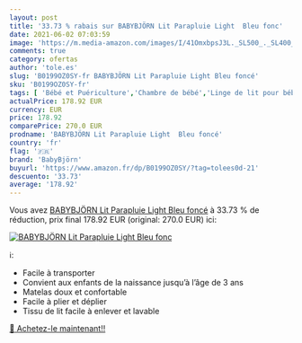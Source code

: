 ```yaml
---
layout: post
title: '33.73 % rabais sur BABYBJÖRN Lit Parapluie Light  Bleu fonc'
date: 2021-06-02 07:03:59
image: 'https://m.media-amazon.com/images/I/41OmxbpsJ3L._SL500_._SL400_.jpg'
comments: true
category: ofertas
author: 'tole.es'
slug: 'B0199OZ0SY-fr BABYBJÖRN Lit Parapluie Light Bleu foncé'
sku: 'B0199OZ0SY-fr'
tags: [ 'Bébé et Puériculture','Chambre de bébé','Linge de lit pour bébés','Matelas et linge de lit','Parures de lits bébé','babybjörn', ]
actualPrice: 178.92 EUR
currency: EUR
price: 178.92
comparePrice: 270.0 EUR
prodname: 'BABYBJÖRN Lit Parapluie Light  Bleu foncé'
country: 'fr'
flag: '🇫🇷'
brand: 'BabyBjörn'
buyurl: 'https://www.amazon.fr/dp/B0199OZ0SY/?tag=tolees0d-21'
descuento: '33.73'
average: '178.92'
---
```


Vous avez [BABYBJÖRN Lit Parapluie Light  Bleu foncé](https://www.amazon.fr/dp/B0199OZ0SY/?tag=tolees0d-21)  à  33.73 % de réduction, prix final  178.92 EUR (original: 270.0 EUR) ici:

[![BABYBJÖRN Lit Parapluie Light  Bleu fonc](https://m.media-amazon.com/images/I/41OmxbpsJ3L._SL500_._SL400_.jpg)](https://www.amazon.fr/dp/B0199OZ0SY/?tag=tolees0d-21)

ℹ️:

- Facile à transporter
- Convient aux enfants de la naissance jusqu’à l’âge de 3 ans
- Matelas doux et confortable
- Facile à plier et déplier
- Tissu de lit facile à enlever et lavable

[🛒 Achetez-le maintenant!!](https://www.amazon.fr/dp/B0199OZ0SY/?tag=tolees0d-21)
